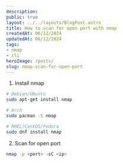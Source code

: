 ```yaml
---
description:
public: true
layout: ../../layouts/BlogPost.astro
title: How to scan for open port with nmap
createdAt: 06/12/2024
updatedAt: 06/12/2024
tags:
- nmap
- cli
heroImage: /posts/
slug: nmap-scan-for-open-port
---
```


1. Install nmap

```bash
# Debian/Ubuntu
sudo apt-get install nmap

# Arch
sudo pacman -S nmap

# RHEL/CentOS/Fedora
sudo dnf install nmap
```

2. Scan for open port

```bash
nmap -p <port> -sC <ip>
```
